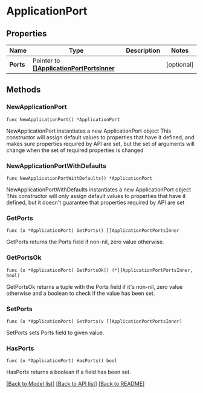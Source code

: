 # ApplicationPort

## Properties

Name | Type | Description | Notes
------------ | ------------- | ------------- | -------------
**Ports** | Pointer to [**[]ApplicationPortPortsInner**](ApplicationPortPortsInner.md) |  | [optional] 

## Methods

### NewApplicationPort

`func NewApplicationPort() *ApplicationPort`

NewApplicationPort instantiates a new ApplicationPort object
This constructor will assign default values to properties that have it defined,
and makes sure properties required by API are set, but the set of arguments
will change when the set of required properties is changed

### NewApplicationPortWithDefaults

`func NewApplicationPortWithDefaults() *ApplicationPort`

NewApplicationPortWithDefaults instantiates a new ApplicationPort object
This constructor will only assign default values to properties that have it defined,
but it doesn't guarantee that properties required by API are set

### GetPorts

`func (o *ApplicationPort) GetPorts() []ApplicationPortPortsInner`

GetPorts returns the Ports field if non-nil, zero value otherwise.

### GetPortsOk

`func (o *ApplicationPort) GetPortsOk() (*[]ApplicationPortPortsInner, bool)`

GetPortsOk returns a tuple with the Ports field if it's non-nil, zero value otherwise
and a boolean to check if the value has been set.

### SetPorts

`func (o *ApplicationPort) SetPorts(v []ApplicationPortPortsInner)`

SetPorts sets Ports field to given value.

### HasPorts

`func (o *ApplicationPort) HasPorts() bool`

HasPorts returns a boolean if a field has been set.


[[Back to Model list]](../README.md#documentation-for-models) [[Back to API list]](../README.md#documentation-for-api-endpoints) [[Back to README]](../README.md)


